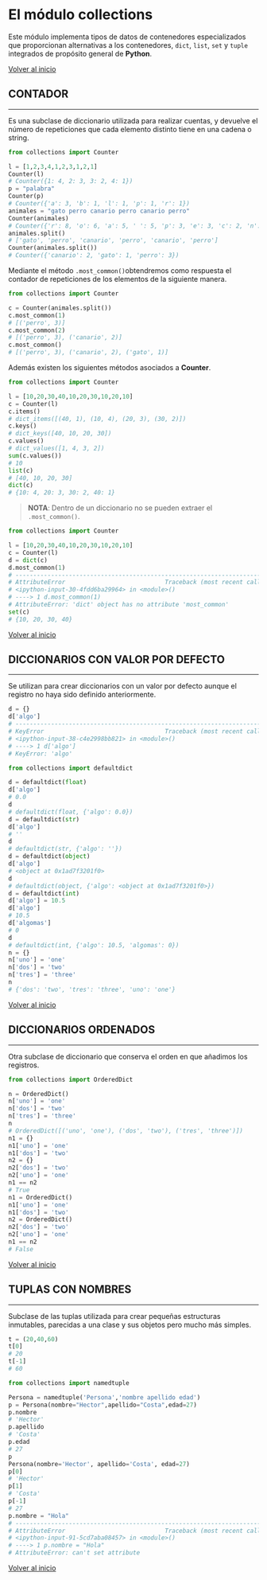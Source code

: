 # El módulo collections

Este módulo implementa tipos de datos de contenedores especializados que proporcionan alternativas a los contenedores, `dict`, `list`, `set` y `tuple` integrados de propósito general de **Python**.

[Volver al inicio](#-método-collections)

## CONTADOR

---------------------------------------------------------------------------

Es una subclase de diccionario utilizada para realizar cuentas, y devuelve el número de repeticiones que cada elemento distinto tiene en una cadena o string.

```python
from collections import Counter

l = [1,2,3,4,1,2,3,1,2,1]
Counter(l)
# Counter({1: 4, 2: 3, 3: 2, 4: 1})
p = "palabra"
Counter(p)
# Counter({'a': 3, 'b': 1, 'l': 1, 'p': 1, 'r': 1})
animales = "gato perro canario perro canario perro"
Counter(animales)
# Counter({'r': 8, 'o': 6, 'a': 5, ' ': 5, 'p': 3, 'e': 3, 'c': 2, 'n': 2, 'i': 2, 'g': 1, 't': 1})
animales.split()
# ['gato', 'perro', 'canario', 'perro', 'canario', 'perro']
Counter(animales.split())
# Counter({'canario': 2, 'gato': 1, 'perro': 3})
```

Mediante el método `.most_common()`obtendremos como respuesta el contador de repeticiones de los elementos de la siguiente manera.

```python
from collections import Counter

c = Counter(animales.split())
c.most_common(1)
# [('perro', 3)]
c.most_common(2)
# [('perro', 3), ('canario', 2)]
c.most_common()
# [('perro', 3), ('canario', 2), ('gato', 1)]
```

Además existen los siguientes métodos asociados a **Counter**.

```python
from collections import Counter

l = [10,20,30,40,10,20,30,10,20,10]
c = Counter(l)
c.items()
# dict_items([(40, 1), (10, 4), (20, 3), (30, 2)])
c.keys()
# dict_keys([40, 10, 20, 30])
c.values()
# dict_values([1, 4, 3, 2])
sum(c.values())
# 10
list(c)
# [40, 10, 20, 30]
dict(c)
# {10: 4, 20: 3, 30: 2, 40: 1}
```

> **NOTA**: Dentro de un diccionario no se pueden extraer el `.most_common()`.

```python
from collections import Counter

l = [10,20,30,40,10,20,30,10,20,10]
c = Counter(l)
d = dict(c)
d.most_common(1)
# ---------------------------------------------------------------------------
# AttributeError                            Traceback (most recent call last)
# <ipython-input-30-4fdd6ba29964> in <module>()
# ----> 1 d.most_common(1)
# AttributeError: 'dict' object has no attribute 'most_common'
set(c)
# {10, 20, 30, 40}
```

[Volver al inicio](#-método-collections)

## DICCIONARIOS CON VALOR POR DEFECTO

---------------------------------------------------------------------------

Se utilizan para crear diccionarios con un valor por defecto aunque el registro no haya sido definido anteriormente.

```python
d = {}
d['algo']
# ---------------------------------------------------------------------------
# KeyError                                  Traceback (most recent call last)
# <ipython-input-38-c4e2998bb821> in <module>()
# ----> 1 d['algo']
# KeyError: 'algo'
```          

```python
from collections import defaultdict

d = defaultdict(float)
d['algo']
# 0.0
d
# defaultdict(float, {'algo': 0.0})
d = defaultdict(str)
d['algo']
# ''
d
# defaultdict(str, {'algo': ''})
d = defaultdict(object)
d['algo']
# <object at 0x1ad7f3201f0>
d
# defaultdict(object, {'algo': <object at 0x1ad7f3201f0>})
d = defaultdict(int)
d['algo'] = 10.5
d['algo']
# 10.5
d['algomas']
# 0
d
# defaultdict(int, {'algo': 10.5, 'algomas': 0})
n = {}
n['uno'] = 'one'
n['dos'] = 'two'
n['tres'] = 'three'
n
# {'dos': 'two', 'tres': 'three', 'uno': 'one'}
```

[Volver al inicio](#-método-collections)

## DICCIONARIOS ORDENADOS

---------------------------------------------------------------------------

Otra subclase de diccionario que conserva el orden en que añadimos los registros.

```python
from collections import OrderedDict

n = OrderedDict()
n['uno'] = 'one'
n['dos'] = 'two'
n['tres'] = 'three'
n
# OrderedDict([('uno', 'one'), ('dos', 'two'), ('tres', 'three')])
n1 = {}
n1['uno'] = 'one'
n1['dos'] = 'two'
​n2 = {}
n2['dos'] = 'two'
n2['uno'] = 'one'
n1 == n2
# True
n1 = OrderedDict()
n1['uno'] = 'one'
n1['dos'] = 'two'
​n2 = OrderedDict()
n2['dos'] = 'two'
n2['uno'] = 'one'
n1 == n2
# False
```

[Volver al inicio](#-método-collections)

## TUPLAS CON NOMBRES

---------------------------------------------------------------------------

Subclase de las tuplas utilizada para crear pequeñas estructuras inmutables, parecidas a una clase y sus objetos pero mucho más simples.

```python
t = (20,40,60)
t[0]
# 20
t[-1]
# 60
```

```python
from collections import namedtuple

Persona = namedtuple('Persona','nombre apellido edad')
p = Persona(nombre="Hector",apellido="Costa",edad=27)
p.nombre
# 'Hector'
p.apellido
# 'Costa'
p.edad
# 27
p
Persona(nombre='Hector', apellido='Costa', edad=27)
p[0]
# 'Hector'
p[1]
# 'Costa'
p[-1]
# 27
p.nombre = "Hola"
# ---------------------------------------------------------------------------
# AttributeError                            Traceback (most recent call last)
# <ipython-input-91-5cd7aba08457> in <module>()
# ----> 1 p.nombre = "Hola"
# AttributeError: can't set attribute
```

[Volver al inicio](#-método-collections)